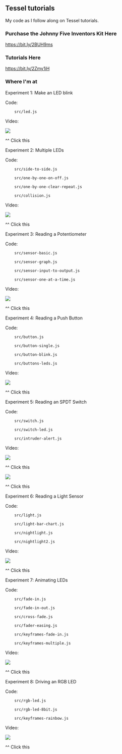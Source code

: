 ## Tessel tutorials

My code as I follow along on Tessel tutorials.

### Purchase the Johnny Five Inventors Kit Here ###
https://bit.ly/2BUH9ms

### Tutorials Here ###
https://bit.ly/2Zmy1iH

### Where I'm at ###
Experiment 1: Make an LED blink

Code: 
        
        src/led.js

Video: 

[![](http://img.youtube.com/vi/wbSchAi2qRk/0.jpg)](http://www.youtube.com/watch?v=wbSchAi2qRk "")

^^ Click this

Experiment 2: Multiple LEDs

Code:   
        
        src/side-to-side.js
        
        src/one-by-one-on-off.js
        
        src/one-by-one-clear-repeat.js
        
        src/collision.js

Video: 

[![](http://img.youtube.com/vi/NWs3Gs7iXhQ/0.jpg)](http://www.youtube.com/watch?v=NWs3Gs7iXhQ "")

^^ Click this

Experiment 3: Reading a Potentiometer

Code:   
        
        src/sensor-basic.js
        
        src/sensor-graph.js
        
        src/sensor-input-to-output.js
        
        src/sensor-one-at-a-time.js

Video: 

[![](http://img.youtube.com/vi/UM1e0I1gAks/0.jpg)](http://www.youtube.com/watch?v=UM1e0I1gAks "")

^^ Click this

Experiment 4: Reading a Push Button

Code:   
        
        src/button.js
        
        src/button-single.js
        
        src/button-blink.js
        
        src/buttons-leds.js

Video: 

[![](http://img.youtube.com/vi/p8wwgsaUfO0/0.jpg)](http://www.youtube.com/watch?v=p8wwgsaUfO0 "")

^^ Click this

Experiment 5: Reading an SPDT Switch

Code:   
        
        src/switch.js
        
        src/switch-led.js
        
        src/intruder-alert.js

Video: 

[![](http://img.youtube.com/vi/jW-yNd5XRm4/0.jpg)](http://www.youtube.com/watch?v=jW-yNd5XRm4 "")

^^ Click this

[![](http://img.youtube.com/vi/UNIIWGEu-Zo/0.jpg)](http://www.youtube.com/watch?v=UNIIWGEu-Zo "")

^^ Click this

Experiment 6: Reading a Light Sensor

Code:   
        
        src/light.js
        
        src/light-bar-chart.js
        
        src/nightlight.js

        src/nightlight2.js

Video: 

[![](http://img.youtube.com/vi/Wyazy_WRBlo/0.jpg)](http://www.youtube.com/watch?v=Wyazy_WRBlo "")

^^ Click this

Experiment 7: Animating LEDs

Code:   
        
        src/fade-in.js
        
        src/fade-in-out.js
        
        src/cross-fade.js

        src/fader-easing.js

        src/keyframes-fade-in.js

        src/keyframes-multiple.js

Video: 

[![](http://img.youtube.com/vi/40BMLJS6Esk/0.jpg)](http://www.youtube.com/watch?v=40BMLJS6Esk "")

^^ Click this

Experiment 8: Driving an RGB LED

Code:   
        
        src/rgb-led.js
        
        src/rgb-led-8bit.js
        
        src/keyframes-rainbow.js

Video: 

[![](http://img.youtube.com/vi/sDBR7MTHT4s/0.jpg)](http://www.youtube.com/watch?v=sDBR7MTHT4s "")

^^ Click this